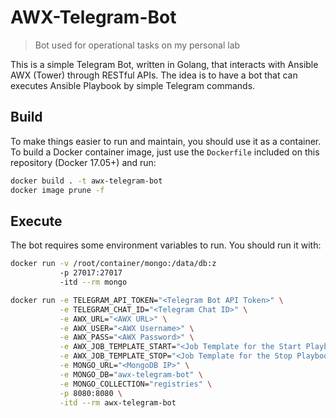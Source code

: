 # AWX-Telegram-Bot
> Bot used for operational tasks on my personal lab

This is a simple Telegram Bot, written in Golang, that interacts with Ansible AWX (Tower) through RESTful APIs. The idea is to have a bot that can executes Ansible Playbook by simple Telegram commands.

## Build

To make things easier to run and maintain, you should use it as a container. To build a Docker container image, just use the `Dockerfile` included on this repository (Docker 17.05+) and run:

```bash
docker build . -t awx-telegram-bot
docker image prune -f
```

## Execute

The bot requires some environment variables to run. You should run it with:

```bash
docker run -v /root/container/mongo:/data/db:z
           -p 27017:27017
           -itd --rm mongo

docker run -e TELEGRAM_API_TOKEN="<Telegram Bot API Token>" \
           -e TELEGRAM_CHAT_ID="<Telegram Chat ID>" \
           -e AWX_URL="<AWX URL>" \
           -e AWX_USER="<AWX Username>" \
           -e AWX_PASS="<AWX Password>" \
           -e AWX_JOB_TEMPLATE_START="<Job Template for the Start Playbook>" \
           -e AWX_JOB_TEMPLATE_STOP="<Job Template for the Stop Playbook>" \
           -e MONGO_URL="<MongoDB IP>" \
           -e MONGO_DB="awx-telegram-bot" \
           -e MONGO_COLLECTION="registries" \
           -p 8080:8080 \
           -itd --rm awx-telegram-bot
```